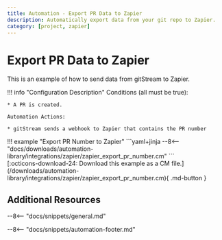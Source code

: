 ```yaml
---
title: Automation - Export PR Data to Zapier
description: Automatically export data from your git repo to Zapier.
category: [project, zapier]
---
```

# Export PR Data to Zapier

<!-- --8<-- [start:example]-->
This is an example of how to send data from gitStream to Zapier.

!!! info "Configuration Description"
    Conditions (all must be true):

    * A PR is created.

    Automation Actions:

    * gitStream sends a webhook to Zapier that contains the PR number

<div class="automationExample" markdown="1">
!!! example "Export PR Number to Zapier"
    ```yaml+jinja
    --8<-- "docs/downloads/automation-library/integrations/zapier/zapier_export_pr_number.cm"
    ```
    <div class="result" markdown>
      <span>
      [:octicons-download-24: Download this example as a CM file.](/downloads/automation-library/integrations/zapier/zapier_export_pr_number.cm){ .md-button }
      </span>
    </div>
</div>
<!-- --8<-- [end:example]-->

## Additional Resources

--8<-- "docs/snippets/general.md"

--8<-- "docs/snippets/automation-footer.md"
